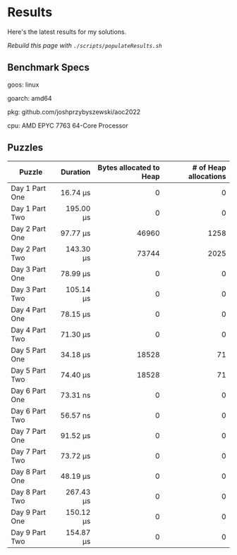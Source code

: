# Results

Here's the latest results for my solutions.

_Rebuild this page with `./scripts/populateResults.sh`_

## Benchmark Specs

goos: linux

goarch: amd64

pkg: github.com/joshprzybyszewski/aoc2022

cpu: AMD EPYC 7763 64-Core Processor                


## Puzzles

|Puzzle|Duration|Bytes allocated to Heap|# of Heap allocations|
|-|-:|-:|-:|
|Day 1 Part One|16.74 µs|0|0|
|Day 1 Part Two|195.00 µs|0|0|
|Day 2 Part One|97.77 µs|46960|1258|
|Day 2 Part Two|143.30 µs|73744|2025|
|Day 3 Part One|78.99 µs|0|0|
|Day 3 Part Two|105.14 µs|0|0|
|Day 4 Part One|78.15 µs|0|0|
|Day 4 Part Two|71.30 µs|0|0|
|Day 5 Part One|34.18 µs|18528|71|
|Day 5 Part Two|74.40 µs|18528|71|
|Day 6 Part One|73.31 ns|0|0|
|Day 6 Part Two|56.57 ns|0|0|
|Day 7 Part One|91.52 µs|0|0|
|Day 7 Part Two|73.72 µs|0|0|
|Day 8 Part One|48.19 µs|0|0|
|Day 8 Part Two|267.43 µs|0|0|
|Day 9 Part One|150.12 µs|0|0|
|Day 9 Part Two|154.87 µs|0|0|
